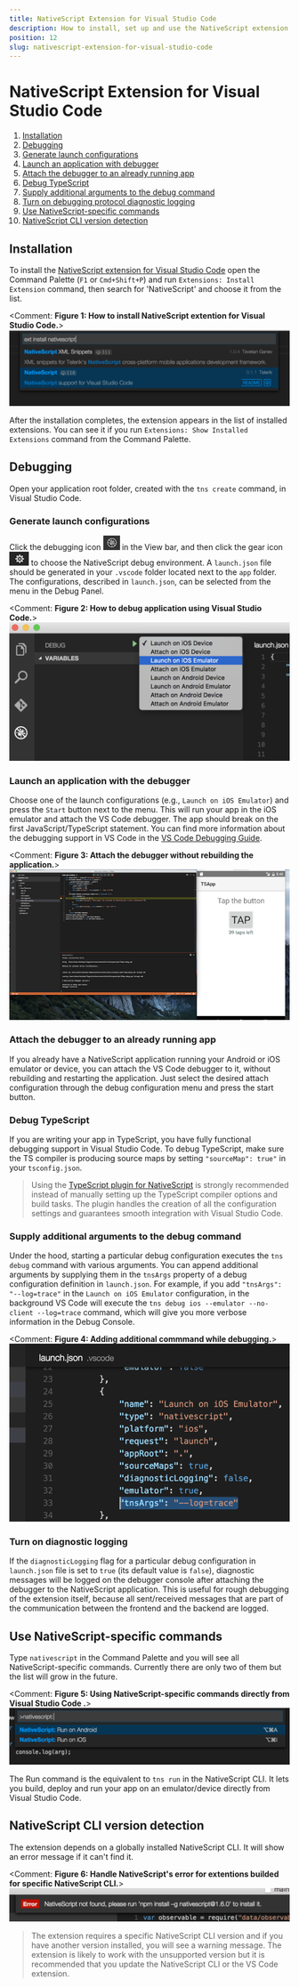 ```yaml
---
title: NativeScript Extension for Visual Studio Code
description: How to install, set up and use the NativeScript extension for Visual Studio Code.
position: 12
slug: nativescript-extension-for-visual-studio-code
---
```


# NativeScript Extension for Visual Studio Code

1. [Installation](#installation)
2. [Debugging](#debugging)
  1. [Generate launch configurations](#generate-launch-configurations)
  2. [Launch an application with debugger](#launch-an-application-with-debugger)
  3. [Attach the debugger to an already running app](#attach-the-debugger-to-an-already-running-app)
  4. [Debug TypeScript](#debug-typescript)
  5. [Supply additional arguments to the debug command](#supply-additional-arguments-to-the-debug-command)
  6. [Turn on debugging protocol diagnostic logging](#turn-on-diagnostic-logging)
3. [Use NativeScript-specific commands](#use-nativescript-specific-commands)
4. [NativeScript CLI version detection](#nativescript-cli-version-detection)

## Installation

To install the [NativeScript extension for Visual Studio Code](https://marketplace.visualstudio.com/items?itemName=Telerik.nativescript) open the Command Palette (`F1` or `Cmd+Shift+P`) and run `Extensions: Install Extension` command, then search for 'NativeScript' and choose it from the list.

<Comment: __Figure 1: How to install NativeScript extention for Visual Studio Code.__>
![Installing the NativeScript extension for Visual Studio Code](../img/visual-studio-code-extension/install.png)

After the installation completes, the extension appears in the list of installed extensions. You can see it if you run `Extensions: Show Installed Extensions` command from the Command Palette.

## Debugging

Open your application root folder, created with the `tns create` command, in Visual Studio Code.

### Generate launch configurations

Click the debugging icon ![VS Code debug panel](../img/visual-studio-code-extension/debug-panel.png) in the View bar, and then click the gear icon ![gear icon](../img/visual-studio-code-extension/gear-icon.png) to choose the NativeScript debug environment. A `launch.json` file should be generated in your `.vscode` folder located next to the `app` folder. The configurations, described in `launch.json`, can be selected from the menu in the Debug Panel.

<Comment: __Figure 2: How to debug application using Visual Studio Code.__>
![Installing NativeScript extension for Visual Studio Code](../img/visual-studio-code-extension/configurations-menu.png)

### Launch an application with the debugger

Choose one of the launch configurations (e.g., `Launch on iOS Emulator`) and press the `Start` button next to the menu. This will run your app in the iOS emulator and attach the VS Code debugger. The app should break on the first JavaScript/TypeScript statement. You can find more information about the debugging support in VS Code in the [VS Code Debugging Guide](https://code.visualstudio.com/docs/editor/debugging).

<Comment: __Figure 3: Attach the debugger without rebuilding the application.__>
![NativeScript Debugging](../img/visual-studio-code-extension/nativescript-debugging.png)

### Attach the debugger to an already running app

If you already have a NativeScript application running your Android or iOS emulator or device, you can attach the VS Code debugger to it, without rebuilding and restarting the application. Just select the desired attach configuration through the debug configuration menu and press the start button.

### Debug TypeScript

If you are writing your app in TypeScript, you have fully functional debugging support in Visual Studio Code. To debug TypeScript, make sure the TS compiler is producing source maps by setting `"sourceMap": true"` in your `tsconfig.json`.

> Using the [TypeScript plugin for NativeScript](https://github.com/NativeScript/nativescript-dev-typescript) is strongly recommended instead of manually setting up the TypeScript compiler options and build tasks. The plugin handles the creation of all the configuration settings and guarantees smooth integration with Visual Studio Code.

### Supply additional arguments to the debug command

Under the hood, starting a particular debug configuration executes the `tns debug` command with various arguments. You can append additional arguments by supplying them in the `tnsArgs` property of a debug configuration definition in `launch.json`. For example, if you add `"tnsArgs": "--log=trace"` in the `Launch on iOS Emulator` configuration, in the background VS Code will execute the `tns debug ios --emulator --no-client --log=trace` command, which will give you more verbose information in the Debug Console.

<Comment: __Figure 4: Adding additional commmand while debugging.__>
![Supply custom arguments to the debug command](../img/visual-studio-code-extension/nativescript-tns-args.png)

### Turn on diagnostic logging

If the `diagnosticLogging` flag for a particular debug configuration in `launch.json` file is set to `true` (its default value is `false`), diagnostic messages will be logged on the debugger console after attaching the debugger to the NativeScript application. This is useful for rough debugging of the extension itself, because all sent/received messages that are part of the communication between the frontend and the backend are logged.

## Use NativeScript-specific commands

Type `nativescript` in the Command Palette and you will see all NativeScript-specific commands. Currently there are only two of them but the list will grow in the future.

<Comment: __Figure 5: Using NativeScript-specific commands directly from Visual Studio Code .__>
![NativeScript commands](../img/visual-studio-code-extension/nativescript-commands.png)

The Run command is the equivalent to `tns run` in the NativeScript CLI. It lets you build, deploy and run your app on an emulator/device directly from Visual Studio Code.

## NativeScript CLI version detection

The extension depends on a globally installed NativeScript CLI. It will show an error message if it can't find it.

<Comment: __Figure 6: Handle NativeScript's error for extentions builded for specific NativeScript CLI.__>
![NativeScript not found](../img/visual-studio-code-extension/nativescript-not-found-error-message.png)

> The extension requires a specific NativeScript CLI version and if you have another version installed, you will see a warning message. The extension is likely to work with the unsupported version but it is recommended that you update the NativeScript CLI or the VS Code extension.
